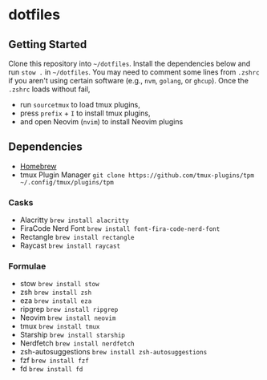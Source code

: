 # dotfiles

## Getting Started

Clone this repository into `~/dotfiles`. Install the dependencies below and run `stow .` in `~/dotfiles`. You may need to comment some lines from `.zshrc` if you aren't using certain software (e.g., `nvm`, `golang`, or `ghcup`). Once the `.zshrc` loads without fail,

- run `sourcetmux` to load tmux plugins,
- press `prefix` + `I` to install tmux plugins,
- and open Neovim (`nvim`) to install Neovim plugins

## Dependencies

- [Homebrew]("https://brew.sh/")
- tmux Plugin Manager `git clone https://github.com/tmux-plugins/tpm ~/.config/tmux/plugins/tpm`

### Casks

- Alacritty `brew install alacritty`
- FiraCode Nerd Font `brew install font-fira-code-nerd-font`
- Rectangle `brew install rectangle`
- Raycast `brew install raycast`

### Formulae

- stow `brew install stow`
- zsh `brew install zsh`
- eza `brew install eza`
- ripgrep `brew install ripgrep`
- Neovim `brew install neovim`
- tmux `brew install tmux`
- Starship `brew install starship`
- Nerdfetch `brew install nerdfetch`
- zsh-autosuggestions `brew install zsh-autosuggestions`
- fzf `brew install fzf`
- fd `brew install fd`
